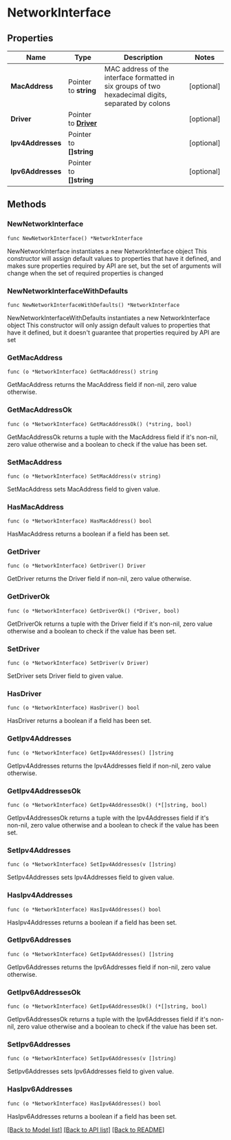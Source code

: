 # NetworkInterface

## Properties

Name | Type | Description | Notes
------------ | ------------- | ------------- | -------------
**MacAddress** | Pointer to **string** | MAC address of the interface formatted in six groups of two hexadecimal digits, separated by colons | [optional] 
**Driver** | Pointer to [**Driver**](Driver.md) |  | [optional] 
**Ipv4Addresses** | Pointer to **[]string** |  | [optional] 
**Ipv6Addresses** | Pointer to **[]string** |  | [optional] 

## Methods

### NewNetworkInterface

`func NewNetworkInterface() *NetworkInterface`

NewNetworkInterface instantiates a new NetworkInterface object
This constructor will assign default values to properties that have it defined,
and makes sure properties required by API are set, but the set of arguments
will change when the set of required properties is changed

### NewNetworkInterfaceWithDefaults

`func NewNetworkInterfaceWithDefaults() *NetworkInterface`

NewNetworkInterfaceWithDefaults instantiates a new NetworkInterface object
This constructor will only assign default values to properties that have it defined,
but it doesn't guarantee that properties required by API are set

### GetMacAddress

`func (o *NetworkInterface) GetMacAddress() string`

GetMacAddress returns the MacAddress field if non-nil, zero value otherwise.

### GetMacAddressOk

`func (o *NetworkInterface) GetMacAddressOk() (*string, bool)`

GetMacAddressOk returns a tuple with the MacAddress field if it's non-nil, zero value otherwise
and a boolean to check if the value has been set.

### SetMacAddress

`func (o *NetworkInterface) SetMacAddress(v string)`

SetMacAddress sets MacAddress field to given value.

### HasMacAddress

`func (o *NetworkInterface) HasMacAddress() bool`

HasMacAddress returns a boolean if a field has been set.

### GetDriver

`func (o *NetworkInterface) GetDriver() Driver`

GetDriver returns the Driver field if non-nil, zero value otherwise.

### GetDriverOk

`func (o *NetworkInterface) GetDriverOk() (*Driver, bool)`

GetDriverOk returns a tuple with the Driver field if it's non-nil, zero value otherwise
and a boolean to check if the value has been set.

### SetDriver

`func (o *NetworkInterface) SetDriver(v Driver)`

SetDriver sets Driver field to given value.

### HasDriver

`func (o *NetworkInterface) HasDriver() bool`

HasDriver returns a boolean if a field has been set.

### GetIpv4Addresses

`func (o *NetworkInterface) GetIpv4Addresses() []string`

GetIpv4Addresses returns the Ipv4Addresses field if non-nil, zero value otherwise.

### GetIpv4AddressesOk

`func (o *NetworkInterface) GetIpv4AddressesOk() (*[]string, bool)`

GetIpv4AddressesOk returns a tuple with the Ipv4Addresses field if it's non-nil, zero value otherwise
and a boolean to check if the value has been set.

### SetIpv4Addresses

`func (o *NetworkInterface) SetIpv4Addresses(v []string)`

SetIpv4Addresses sets Ipv4Addresses field to given value.

### HasIpv4Addresses

`func (o *NetworkInterface) HasIpv4Addresses() bool`

HasIpv4Addresses returns a boolean if a field has been set.

### GetIpv6Addresses

`func (o *NetworkInterface) GetIpv6Addresses() []string`

GetIpv6Addresses returns the Ipv6Addresses field if non-nil, zero value otherwise.

### GetIpv6AddressesOk

`func (o *NetworkInterface) GetIpv6AddressesOk() (*[]string, bool)`

GetIpv6AddressesOk returns a tuple with the Ipv6Addresses field if it's non-nil, zero value otherwise
and a boolean to check if the value has been set.

### SetIpv6Addresses

`func (o *NetworkInterface) SetIpv6Addresses(v []string)`

SetIpv6Addresses sets Ipv6Addresses field to given value.

### HasIpv6Addresses

`func (o *NetworkInterface) HasIpv6Addresses() bool`

HasIpv6Addresses returns a boolean if a field has been set.


[[Back to Model list]](../README.md#documentation-for-models) [[Back to API list]](../README.md#documentation-for-api-endpoints) [[Back to README]](../README.md)


